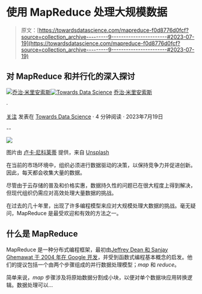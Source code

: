 # 使用 MapReduce 处理大规模数据

> 原文：[https://towardsdatascience.com/mapreduce-f0d8776d0fcf?source=collection_archive---------9-----------------------#2023-07-19](https://towardsdatascience.com/mapreduce-f0d8776d0fcf?source=collection_archive---------9-----------------------#2023-07-19)

## 对 MapReduce 和并行化的深入探讨

[](https://gmyrianthous.medium.com/?source=post_page-----f0d8776d0fcf--------------------------------)[![乔治·米里安索斯](../Images/ff4b116e4fb9a095ce45eb064fde5af3.png)](https://gmyrianthous.medium.com/?source=post_page-----f0d8776d0fcf--------------------------------)[](https://towardsdatascience.com/?source=post_page-----f0d8776d0fcf--------------------------------)[![Towards Data Science](../Images/a6ff2676ffcc0c7aad8aaf1d79379785.png)](https://towardsdatascience.com/?source=post_page-----f0d8776d0fcf--------------------------------) [乔治·米里安索斯](https://gmyrianthous.medium.com/?source=post_page-----f0d8776d0fcf--------------------------------)

·

[关注](https://medium.com/m/signin?actionUrl=https%3A%2F%2Fmedium.com%2F_%2Fsubscribe%2Fuser%2F76c21e75463a&operation=register&redirect=https%3A%2F%2Ftowardsdatascience.com%2Fmapreduce-f0d8776d0fcf&user=Giorgos+Myrianthous&userId=76c21e75463a&source=post_page-76c21e75463a----f0d8776d0fcf---------------------post_header-----------) 发表在 [Towards Data Science](https://towardsdatascience.com/?source=post_page-----f0d8776d0fcf--------------------------------) · 4 分钟阅读 · 2023年7月19日[](https://medium.com/m/signin?actionUrl=https%3A%2F%2Fmedium.com%2F_%2Fvote%2Ftowards-data-science%2Ff0d8776d0fcf&operation=register&redirect=https%3A%2F%2Ftowardsdatascience.com%2Fmapreduce-f0d8776d0fcf&user=Giorgos+Myrianthous&userId=76c21e75463a&source=-----f0d8776d0fcf---------------------clap_footer-----------)

--

[](https://medium.com/m/signin?actionUrl=https%3A%2F%2Fmedium.com%2F_%2Fbookmark%2Fp%2Ff0d8776d0fcf&operation=register&redirect=https%3A%2F%2Ftowardsdatascience.com%2Fmapreduce-f0d8776d0fcf&source=-----f0d8776d0fcf---------------------bookmark_footer-----------)![](../Images/485ac39f931bd934b5c4a820f518771a.png)

图片由 [卢卡·尼科莱蒂](https://unsplash.com/@luca_nicoletti?utm_source=unsplash&utm_medium=referral&utm_content=creditCopyText) 提供，来自 [Unsplash](https://unsplash.com/photos/fkA-hGDs-Y8?utm_source=unsplash&utm_medium=referral&utm_content=creditCopyText)

在当前的市场环境中，组织必须进行数据驱动的决策，以保持竞争力并促进创新。因此，每天都会收集大量的数据。

尽管由于云存储的普及和价格实惠，数据持久性的问题已在很大程度上得到解决，但现代组织仍需应对高效处理大量数据的挑战。

在过去的几十年里，出现了许多编程模型来应对大规模处理大数据的挑战。毫无疑问，MapReduce 是最受欢迎和有效的方法之一。

## 什么是 MapReduce

MapReduce 是一种分布式编程框架，最初由[Jeffrey Dean 和 Sanjay Ghemawat 于 2004 年在 Google 开发](https://research.google/pubs/pub62/)，并受到函数式编程基本概念的启发。他们的提议包括一个由两个步骤组成的并行数据处理模型；*map* 和 *reduce*。

简单来说，*map* 步骤涉及将原始数据分割成小块，以便对单个数据块应用转换逻辑。数据处理可以…
